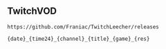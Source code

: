 TwitchVOD
---
	https://github.com/Franiac/TwitchLeecher/releases
	
	{date}_{time24}_{channel}_{title}_{game}_{res}